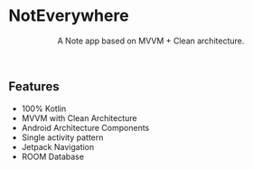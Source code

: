 # NotEverywhere
<p align="center">    
A Note app based on MVVM + Clean architecture.<br>  
</p>  
</br>  

## Features
* 100% Kotlin
* MVVM with Clean Architecture
* Android Architecture Components
* Single activity pattern
* Jetpack Navigation
* ROOM Database
